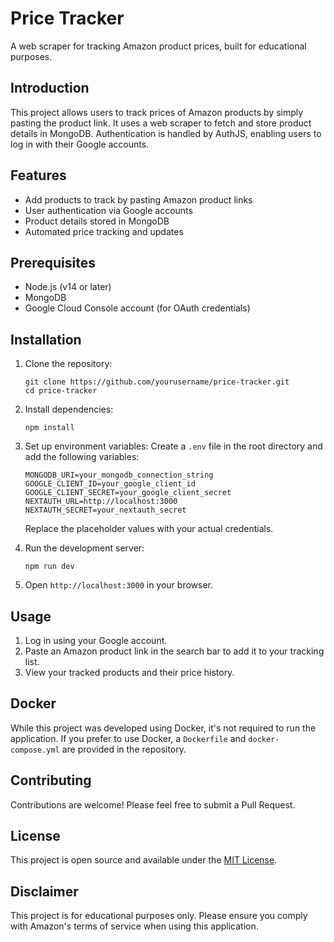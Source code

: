 # Price Tracker

A web scraper for tracking Amazon product prices, built for educational purposes.

## Introduction

This project allows users to track prices of Amazon products by simply pasting the product link. It uses a web scraper to fetch and store product details in MongoDB. Authentication is handled by AuthJS, enabling users to log in with their Google accounts.

## Features

- Add products to track by pasting Amazon product links
- User authentication via Google accounts
- Product details stored in MongoDB
- Automated price tracking and updates

## Prerequisites

- Node.js (v14 or later)
- MongoDB
- Google Cloud Console account (for OAuth credentials)

## Installation

1. Clone the repository:
   ```
   git clone https://github.com/yourusername/price-tracker.git
   cd price-tracker
   ```

2. Install dependencies:
   ```
   npm install
   ```

3. Set up environment variables:
   Create a `.env` file in the root directory and add the following variables:
   ```
   MONGODB_URI=your_mongodb_connection_string
   GOOGLE_CLIENT_ID=your_google_client_id
   GOOGLE_CLIENT_SECRET=your_google_client_secret
   NEXTAUTH_URL=http://localhost:3000
   NEXTAUTH_SECRET=your_nextauth_secret
   ```
   Replace the placeholder values with your actual credentials.

4. Run the development server:
   ```
   npm run dev
   ```

5. Open `http://localhost:3000` in your browser.

## Usage

1. Log in using your Google account.
2. Paste an Amazon product link in the search bar to add it to your tracking list.
3. View your tracked products and their price history.

## Docker

While this project was developed using Docker, it's not required to run the application. If you prefer to use Docker, a `Dockerfile` and `docker-compose.yml` are provided in the repository.

## Contributing

Contributions are welcome! Please feel free to submit a Pull Request.

## License

This project is open source and available under the [MIT License](LICENSE).

## Disclaimer

This project is for educational purposes only. Please ensure you comply with Amazon's terms of service when using this application.

